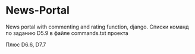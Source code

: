 # News-Portal

News portal with commenting and rating function, django.
Списки команд по заданию D5.9 в файле commands.txt проекта

Плюс D6.6, D7.7
